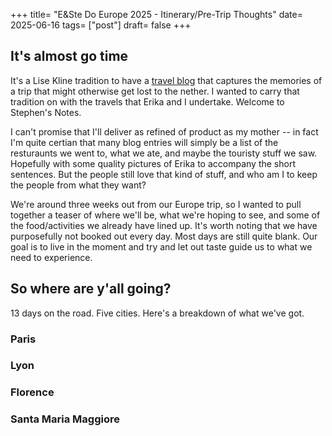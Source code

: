 +++
title= "E&Ste Do Europe 2025 - Itinerary/Pre-Trip Thoughts"
date= 2025-06-16
tags= ["post"]
draft= false
+++

## It's almost go time
It's a Lise Kline tradition to have a [travel blog](legskline.com) that captures the memories of a trip that might otherwise get lost to the nether. I wanted to carry that tradition on with the travels that Erika and I undertake. Welcome to Stephen's Notes. 

I can't promise that I'll deliver as refined of product as my mother -- in fact I'm quite certian that many blog entries will simply be a list of the resturaunts we went to, what we ate, and maybe the touristy stuff we saw. Hopefully with some quality pictures of Erika to accompany the short sentences. But the people still love that kind of stuff, and who am I to keep the people from what they want? 

We're around three weeks out from our Europe trip, so I wanted to pull together a teaser of where we'll be, what we're hoping to see, and some of the food/activities we already have lined up. It's worth noting that we have purposefully not booked out every day. Most days are still quite blank. Our goal is to live in the moment and try and let out taste guide us to what we need to experience. 

## So where are y'all going? 
13 days on the road. Five cities. Here's a breakdown of what we've got.

### Paris


### Lyon


### Florence


### Santa Maria Maggiore